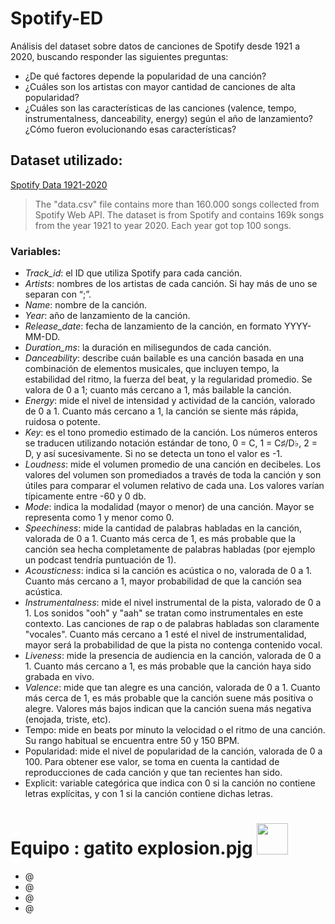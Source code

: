 # Spotify-ED

Análisis del dataset sobre datos de canciones de Spotify desde 1921 a 2020, buscando responder las siguientes preguntas:
* ¿De qué factores depende la popularidad de una canción?
* ¿Cuáles son los artistas con mayor cantidad de canciones de alta popularidad?
* ¿Cuáles son las características de las canciones (valence, tempo, instrumentalness, danceability, energy) según el año de lanzamiento? ¿Cómo fueron evolucionando esas características?
 
## Dataset utilizado:
[Spotify Data 1921-2020](https://www.kaggle.com/datasets/ektanegi/spotifydata-19212020)
> The "data.csv" file contains more than 160.000 songs collected from Spotify Web API. The dataset is from Spotify and contains 169k songs from the year 1921 to year 2020. Each year got
top 100 songs.

### Variables:
* _Track_id_: el ID que utiliza Spotify para cada canción. 
* _Artists_: nombres de los artistas de cada canción. Si hay más de uno se separan con “;”. 
* _Name_: nombre de la canción. 
* _Year_: año de lanzamiento de la canción. 
* _Release_date_: fecha de lanzamiento de la canción, en formato YYYY-MM-DD.
* _Duration_ms_: la duración en milisegundos de cada canción. 
* _Danceability_: describe cuán bailable es una canción basada en una combinación de elementos musicales, que incluyen tempo, la estabilidad del ritmo, la fuerza del beat, y la regularidad promedio. Se valora de 0 a 1; cuanto más cercano a 1, más bailable la canción.
* _Energy_: mide el nivel de intensidad y actividad de la canción, valorado de 0 a 1. Cuanto más cercano a 1, la canción se siente más rápida, ruidosa o potente.  
* _Key_: es el tono promedio estimado de la canción. Los números enteros se traducen utilizando notación estándar de tono, 0 = C, 1 = C♯/D♭, 2 = D, y así sucesivamente. Si no se detecta un tono el valor es -1.
* _Loudness_: mide el volumen promedio de una canción en decibeles. Los valores del volumen son promediados a través de toda la canción y son útiles para comparar el volumen relativo de cada una. Los valores varían típicamente entre -60 y 0 db.
* _Mode_: indica la modalidad (mayor o menor) de una canción. Mayor se representa como 1 y menor como 0.
* _Speechiness_: mide la cantidad de palabras habladas en la canción, valorada de 0 a 1. Cuanto más cerca de 1, es más probable que la canción sea hecha completamente de palabras habladas (por ejemplo un podcast tendría puntuación de 1).
* _Acousticness_: indica si la canción es acústica o no, valorada de 0 a 1. Cuanto más cercano a 1,  mayor probabilidad de que la canción sea acústica.
* _Instrumentalness_: mide el nivel instrumental de la pista, valorado de 0 a 1. Los sonidos "ooh" y "aah" se tratan como instrumentales en este contexto. Las canciones de rap o de palabras habladas son claramente "vocales". Cuanto más cercano a 1 esté el nivel de instrumentalidad, mayor será la probabilidad de que la pista no contenga contenido vocal.
* _Liveness_: mide la presencia de audiencia en la canción, valorada de 0 a 1. Cuanto más cercano a 1, es más probable que la canción haya sido grabada en vivo.
* _Valence_: mide que tan alegre es una canción, valorada de 0 a 1. Cuanto más cerca de 1, es más probable que la canción suene más positiva o alegre. Valores más bajos indican que la canción suena más negativa (enojada, triste, etc). 
* Tempo: mide en beats por minuto la velocidad o el ritmo de una canción. Su rango habitual se encuentra entre 50 y 150 BPM. 
* Popularidad: mide el nivel de popularidad de la canción, valorada de 0 a 100. Para obtener ese valor, se toma en cuenta la cantidad de reproducciones de cada canción y que tan recientes han sido. 
 * Explicit: variable categórica que indica con 0 si la canción no contiene letras explícitas, y con 1 si la canción contiene dichas letras. 

# Equipo : gatito explosion.pjg  <img src= "https://media.discordapp.net/attachments/903024711485775882/1118194764735582329/gato.jpg" width = "50" height = "50" />
* @<username>
* @<username>
* @<username>
* @<username>


